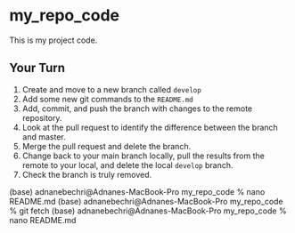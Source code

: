 # my_repo_code
This is my project code.
## Your Turn

1. Create and move to a new branch called `develop`
2. Add some new git commands to the `README.md`
3. Add, commit, and push the branch with changes to the remote repository.
4. Look at the pull request to identify the difference between the branch and master.
5. Merge the pull request and delete the branch.
6. Change back to your main branch locally, pull the results from the remote to your local, and delete the local `develop` branch.
7. Check the branch is truly removed.


(base) adnanebechri@Adnanes-MacBook-Pro my_repo_code % nano README.md 
(base) adnanebechri@Adnanes-MacBook-Pro my_repo_code % git fetch 
(base) adnanebechri@Adnanes-MacBook-Pro my_repo_code % nano README.md 
